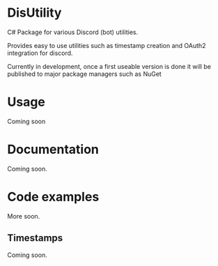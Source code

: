 # DisUtility
C# Package for various Discord (bot) utilities.

Provides easy to use utilities such as timestamp creation and OAuth2 integration for discord. 

Currently in development, once a first useable version is done it will be published to major package managers such as NuGet

# Usage
Coming soon

# Documentation
Coming soon.

# Code examples
More soon.

## Timestamps
Coming soon.